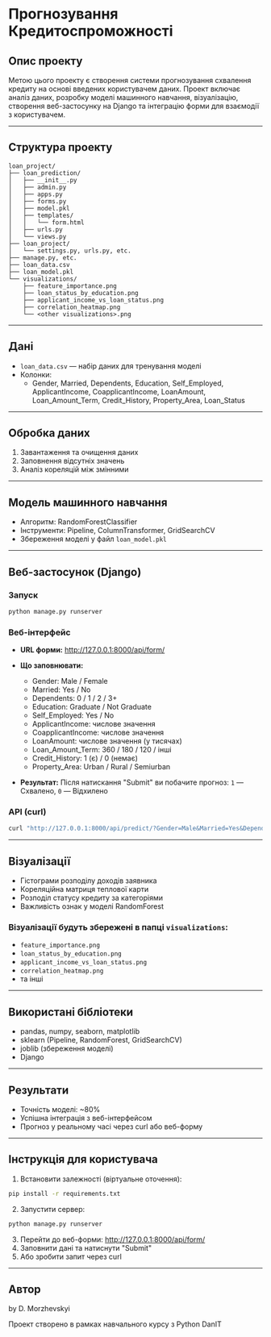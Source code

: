 
# Прогнозування Кредитоспроможності

## Опис проекту

Метою цього проекту є створення системи прогнозування схвалення кредиту на основі введених користувачем даних. Проект включає аналіз даних, розробку моделі машинного навчання, візуалізацію, створення веб-застосунку на Django та інтеграцію форми для взаємодії з користувачем.

---

## Структура проекту

```
loan_project/
├── loan_prediction/
│   ├── __init__.py
│   ├── admin.py
│   ├── apps.py
│   ├── forms.py
│   ├── model.pkl
│   ├── templates/
│   │   └── form.html
│   ├── urls.py
│   └── views.py
├── loan_project/
│   └── settings.py, urls.py, etc.
├── manage.py, etc.
├── loan_data.csv
├── loan_model.pkl
└── visualizations/
    ├── feature_importance.png
    ├── loan_status_by_education.png
    ├── applicant_income_vs_loan_status.png
    ├── correlation_heatmap.png
    └── <other visualizations>.png
```

---

## Дані

- `loan_data.csv` — набір даних для тренування моделі
- Колонки:
  - Gender, Married, Dependents, Education, Self_Employed, ApplicantIncome, CoapplicantIncome, LoanAmount, Loan_Amount_Term, Credit_History, Property_Area, Loan_Status

---

## Обробка даних

1. Завантаження та очищення даних
2. Заповнення відсутніх значень
3. Аналіз кореляцій між змінними

---

## Модель машинного навчання

- Алгоритм: RandomForestClassifier
- Інструменти: Pipeline, ColumnTransformer, GridSearchCV
- Збереження моделі у файл `loan_model.pkl`

---

## Веб-застосунок (Django)

### Запуск

```bash
python manage.py runserver
```

### Веб-інтерфейс

- **URL форми:** http://127.0.0.1:8000/api/form/
- **Що заповнювати:**
  - Gender: Male / Female
  - Married: Yes / No
  - Dependents: 0 / 1 / 2 / 3+
  - Education: Graduate / Not Graduate
  - Self_Employed: Yes / No
  - ApplicantIncome: числове значення
  - CoapplicantIncome: числове значення
  - LoanAmount: числове значення (у тисячах)
  - Loan_Amount_Term: 360 / 180 / 120 / інші
  - Credit_History: 1 (є) / 0 (немає)
  - Property_Area: Urban / Rural / Semiurban

- **Результат:** Після натискання "Submit" ви побачите прогноз: `1` — Схвалено, `0` — Відхилено

### API (curl)

```bash
curl "http://127.0.0.1:8000/api/predict/?Gender=Male&Married=Yes&Dependents=0&Education=Graduate&Self_Employed=No&ApplicantIncome=5000&CoapplicantIncome=0&LoanAmount=100&Loan_Amount_Term=360&Credit_History=1&Property_Area=Urban"
```

---

## Візуалізації

- Гістограми розподілу доходів заявника
- Кореляційна матриця теплової карти
- Розподіл статусу кредиту за категоріями
- Важливість ознак у моделі RandomForest

### Візуалізації будуть збережені в папці `visualizations`:
- `feature_importance.png`
- `loan_status_by_education.png`
- `applicant_income_vs_loan_status.png`
- `correlation_heatmap.png`
- та інші

---

## Використані бібліотеки

- pandas, numpy, seaborn, matplotlib
- sklearn (Pipeline, RandomForest, GridSearchCV)
- joblib (збереження моделі)
- Django

---

## Результати

- Точність моделі: ~80%
- Успішна інтеграція з веб-інтерфейсом
- Прогноз у реальному часі через curl або веб-форму

---

## Інструкція для користувача

1. Встановити залежності (віртуальне оточення):
```bash
pip install -r requirements.txt
```
2. Запустити сервер:
```bash
python manage.py runserver
```
3. Перейти до веб-форми: http://127.0.0.1:8000/api/form/
4. Заповнити дані та натиснути "Submit"
5. Або зробити запит через curl

---

## Автор

by D. Morzhevskyi

Проект створено в рамках навчального курсу з Python DanIT